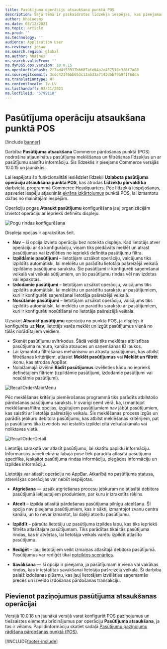 ```yaml
---
title: Pasūtījuma operāciju atsaukšana punktā POS
description: Šajā tēmā ir paskaidrotas līdzekļa iespējas, kas pieejamas uzlabotajām pasūtījuma atsaukuma lapām punktā POS.
author: hhainesms
ms.date: 03/12/2021
ms.topic: article
ms.prod: ''
ms.technology: ''
audience: Application User
ms.reviewer: josaw
ms.search.region: global
ms.author: hhaines
ms.search.validFrom: ''
ms.dyn365.ops.version: 10.0.15
ms.openlocfilehash: 2f7ad4f53917bb607afe84a2c457518c3f8f7a08
ms.sourcegitcommit: 3cdc42346bb653c13ab33a7142dbb7969f1f6dda
ms.translationtype: HT
ms.contentlocale: lv-LV
ms.lasthandoff: 03/31/2021
ms.locfileid: "5799110"
---
```

# <a name="recall-order-operation-in-pos"></a>Pasūtījuma operāciju atsaukšana punktā POS

[!include [banner](includes/banner.md)]

Darbība **Pasūtījuma atsaukšana** Commerce pārdošanas punktā (POS) nodrošina atjauninātus pasūtījuma meklēšanas un filtrēšanas līdzekļus un ar pasūtījumu saistītu informāciju. Šis līdzeklis ir pieejams Commerce versijās 10.0.15 un jaunākās.

Lai iespējotu šo funkcionalitāti ieslēdziet līdzekli **Uzlabota pasūtījuma operāciju atsaukšana punktā POS**, kas atrodas **Līdzekļu pārvaldība** darbvietā, programmā Commerce Headquarters. Pēc līdzekļa iespējošanas, apsveriet iespēju atjaunināt [ekrāna izkārtojumus](pos-screen-layouts.md) punktā POS, lai izmantotu dažas no mainītajām iespējām.

Operāciju pogas **Atsaukt pasūtījumu** konfigurēšana ļauj organizācijām izvietot operāciju ar iepriekš definētu displeju.

![Pogu rindas konfigurēšana](media/recallorderbuttongrid.png)

Displeja opcijas ir aprakstītas šeit.
- **Nav** – šī opcija izvieto operāciju bez noteikta displeja. Kad lietotājs atver operāciju ar šo konfigurāciju, viņam tiks piedāvāts meklēt un atrast pasūtījumus vai izvēlēties no iepriekš definēta pasūtījumu filtra.
- **Izpildāmie pasūtījumi** – lietotājam uzsākot operāciju, vaicājums tiks izpildīts automātiski, lai meklētu un parādītu lietotāja pašreizējā veikalā izpildāmo pasūtījumu sarakstu. Šie pasūtījumi ir konfigurēti saņemšanai veikalā vai veikala sūtījumiem, un šo pasūtījumu rindas vēl nav izdotas vai iepakotas.
- **Izdodamie pasūtījumi** – lietotājam uzsākot operāciju, vaicājums tiks izpildīts automātiski, lai meklētu un parādītu sarakstu ar pasūtījumiem, kuri ir konfigurēti saņemšanai lietotāja pašreizējā veikalā.
- **Nosūtāmie pasūtījumi** – lietotājam uzsākot operāciju, vaicājums tiks izpildīts automātiski, lai meklētu un parādītu sarakstu ar pasūtījumiem, kuri ir konfigurēti nosūtīšanai no lietotāja pašreizējā veikala.

Uzsākot **Atsaukt pasūtījumu** operāciju no punkta POS, ja displejs ir konfigurēts uz **Nav**, lietotājs varēs meklēt un izgūt pasūtījumus vienā no tālāk norādītajiem veidiem.
- Skenēt pasūtījumu svītrkodus. Šādā veidā tiks meklētas atbilstības pasūtījuma numura, kanāla atsauces un saņemšanas ID laukos.
- Lai izmantotu filtrēšanas mehānismu un atrastu pasūtījumus, kas atbilst filtrēšanas kritērijiem, atlasiet **Meklēt pasūtījumus** vai **Meklēt un filtrēt** ikonu, kas atrodas AppBar.
- Nolaižamajā izvēlnē **Rādīt pasūtījumus** izvēlieties kādu no iepriekš definētajiem filtriem (izpildāmie pasūtījumi, izdodamie pasūtījumi vai nosūtāmie pasūtījumi).

![RecallOrderMainMenu](media/recallordermain.png)

Pēc meklēšanas kritēriju piemērošanas programmā tiks parādīts atbilstošo pārdošanas pasūtījumu saraksts. Ir svarīgi ņemt vērā, ka, izmantojot meklēšanas/filtra opcijas, izgūtajiem pasūtījumiem nav jābūt pasūtījumiem, kas saistīti ar lietotāja pašreizējo veikalu. Šis meklēšanas process izgūs un parādīs jebkuru debitora pasūtījumu, kas atbilst meklēšanas kritērijiem, pat ja pasūtījums tika izveidots vai iestatīts izpildei citā veikala/kanāla vai noliktavas vietā.

![RecallOrderDetail](media/orderrecalldetail.png)

Lietotājs sarakstā var atlasīt pasūtījumu, lai skatītu papildu informāciju. Informācijas panelī ekrāna labajā pusē tiek parādīta atlasītā pasūtījuma specifika, ieskaitot pasūtījuma rindas informāciju, piegādes informāciju un izpildes informāciju.

Lietotājs var atlasīt operāciju no AppBar. Atkarībā no pasūtījuma statusa, atsevišķas operācijas var nebūt iespējotas.

- **Atgriešana** — uzsāk atgriešanas procesu jebkuram no atlasītā debitora pasūtījumā iekļautajiem produktiem, par kuru ir izrakstīts rēķins.

- **Atcelt** – izpilda atlasītā pārdošanas pasūtījuma pilnīgu atcelšanu. Šī opcija nav pieejama pasūtījumiem, kas ir sākti, izmantojot zvanu centra kanālu, un to nevar izmantot, lai daļēji atceltu pasūtījumu.

- **Izpildīt** – pārsūta lietotāju uz pasūtījuma izpildes lapu, kas tiks iepriekš filtrēta atlasītajam pasūtījumam. Tiks parādītas tikai tās pasūtījuma rindas, kas ir atvērtas, lai lietotāja veikals varētu izpildīt atlasīto pasūtījumu.

- **Rediģēt** – ļauj lietotājiem veikt izmaiņas atlasītajā debitora pasūtījumā. Pasūtījumus var rediģēt tikai [noteiktos scenārijos](customer-orders-overview.md#edit-an-existing-customer-order).

- **Savākšana** — šī opcija ir pieejama, ja pasūtījumam ir viena vai vairākas rindas, kas ir iestatītas savākšanai lietotāja pašreizējā veikalā. Šī darbība palaiž izdošanas plūsmu, kas ļauj lietotājam izvēlēties saņemamās preces un izveido izdošanas pārdošanas transakciju.

## <a name="add-notifications-to-the-recall-order-operation"></a>Pievienot paziņojumus pasūtījuma atsaukšanas operācijai

Versijā 10.0.18 un jaunākā versijā varat konfigurēt POS paziņojumus un tiešsaistes elementu brīdinājumus par operāciju **Pasūtījuma atsaukšana**, ja tas ir vēlams. Papildinformāciju skatiet sadaļā [Pasūtījumu paziņojumu rādīšana pārdošanas punktā (POS)](notifications-pos.md).  

[!INCLUDE[footer-include](../includes/footer-banner.md)]
